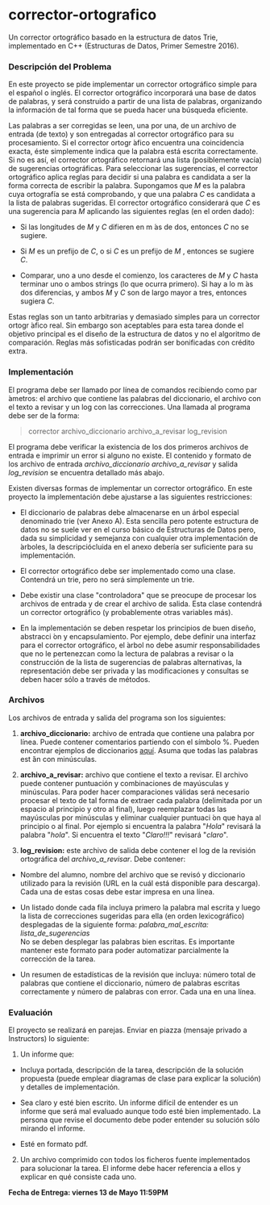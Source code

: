 # corrector-ortografico
Un corrector ortográfico basado en la estructura de datos Trie, implementado en C++ (Estructuras de Datos, Primer Semestre 2016).

### Descripción del Problema
En este proyecto se pide implementar un corrector ortográfico simple para el español o inglés. El corrector ortográfico incorporará una base de datos de palabras, y será construido a partir de una lista de palabras, organizando la información de tal forma que se pueda hacer una búsqueda eficiente.

Las palabras a ser corregidas se leen, una por una, de un archivo de entrada (de texto) y son entregadas al corrector ortográfico para su procesamiento. Si el corrector ortogr ́afico encuentra una coincidencia exacta, éste simplemente indica que la palabra está escrita correctamente. Si no es así, el corrector ortográfico retornará una lista (posiblemente vacía) de sugerencias ortográficas. Para seleccionar las sugerencias, el corrector ortográfico aplica reglas para decidir si una palabra es candidata a ser la forma correcta de escribir la palabra. Supongamos que _M_ es la palabra cuya ortografía se está comprobando, y que una palabra _C_ es candidata a la lista de palabras sugeridas. El corrector ortográfico considerará que _C_ es una sugerencia para _M_ aplicando las siguientes reglas (en el orden dado):

* Si las longitudes de _M_ y _C_ difieren en m ́as de dos, entonces _C_ no se sugiere.

* Si _M_ es un prefijo de _C_, o si _C_ es un prefijo de _M_ , entonces se sugiere _C_.

* Comparar, uno a uno desde el comienzo, los caracteres de _M_ y _C_ hasta terminar uno o ambos strings
(lo que ocurra primero). Si hay a lo m ́as dos diferencias, y ambos _M_ y _C_ son de largo mayor a tres, entonces sugiera _C_.

Estas reglas son un tanto arbitrarias y demasiado simples para un corrector ortogr ́afico real. Sin embargo son
aceptables para esta tarea donde el objetivo principal es el diseño de la estructura de datos y no el algoritmo de comparación. Reglas más sofisticadas podrán ser bonificadas con crédito extra.

### Implementación
El programa debe ser llamado por línea de comandos recibiendo como par ́ametros: el archivo que contiene las palabras del diccionario, el archivo con el texto a revisar y un log con las correcciones. Una llamada al
programa debe ser de la forma:
> corrector archivo\_diccionario archivo\_a\_revisar log\_revision

El programa debe verificar la existencia de los dos primeros archivos de entrada e imprimir un error si alguno no existe. El contenido y formato de los archivo de entrada *archivo_diccionario* *archivo_a_revisar* y
salida *log_revision* se encuentra detallado más abajo.

Existen diversas formas de implementar un corrector ortográfico. En este proyecto la implementación debe ajustarse a las siguientes restricciones:
* El diccionario de palabras debe almacenarse en un árbol especial denominado trie (ver Anexo A). Esta sencilla pero potente estructura de datos no se suele ver en el curso básico de Estructuras de Datos pero, dada su simplicidad y semejanza con cualquier otra implementación de  ́arboles, la descripciócluida en el anexo debería ser suficiente para su implementación.

* El corrector ortográfico debe ser implementado como una clase. Contendrá un trie, pero no será simplemente un trie.
* Debe existir una clase "controladora" que se preocupe de procesar los archivos de entrada y de crear el archivo de salida. Esta clase contendrá un corrector ortográfico (y probablemente otras variables más).

* En la implementación se deben respetar los principios de buen diseño, abstracci ́on y encapsulamiento. Por ejemplo, debe definir una interfaz para el corrector ortográfico, el  ́arbol no debe asumir responsabilidades que no le pertenezcan como la lectura de palabras a revisar o la construcción de la lista de sugerencias de palabras alternativas, la representación debe ser privada y las modificaciones y consultas se deben hacer sólo a través de métodos.

### Archivos
Los archivos de entrada y salida del programa son los siguientes:  
1. **archivo_diccionario:** archivo de entrada que contiene una palabra por línea. Puede contener comentarios partiendo con el símbolo %. Pueden encontrar ejemplos de diccionarios [aquí](http://www.winedt.org/dict.html). Asuma que todas las palabras est ́án con minúsculas.

2. **archivo_a_revisar:** archivo que contiene el texto a revisar. El archivo puede contener puntuación y combinaciones de mayúsculas y minúsculas. Para poder hacer comparaciones válidas será necesario procesar el texto de tal forma de extraer cada palabra (delimitada por un espacio al principio y otro al final), luego reemplazar todas las mayúsculas por minúsculas y eliminar cualquier puntuaci ́on que haya al principio o al final. Por ejemplo si encuentra la palabra "*Hola*" revisará la palabra "*hola*". Si encuentra el texto "*Claro!!!*"
revisará "*claro*".

3. **log_revision:** este archivo de salida debe contener el log de la revisión ortográfica del *archivo_a_revisar*. Debe contener:

 * Nombre del alumno, nombre del archivo que se revisó y diccionario utilizado para la revisión (URL en la cuál está disponible para descarga). Cada una de estas cosas debe estar impresa en una línea.

 * Un listado donde cada fila incluya primero la palabra mal escrita y luego la lista de correcciones sugeridas para ella (en orden lexicográfico) desplegadas de la siguiente forma:
 *palabra_mal_escrita:* *lista_de_sugerencias*  
  No se deben desplegar las palabras bien escritas. Es importante mantener este formato para poder automatizar parcialmente la corrección de la tarea.

 * Un resumen de estadísticas de la revisión que incluya: número total de palabras que contiene el diccionario, número de palabras escritas correctamente y número de palabras con error. Cada una en una línea.

### Evaluación
El proyecto se realizará en parejas. Enviar en piazza (mensaje privado a Instructors) lo siguiente:  
1. Un informe que:
 * Incluya portada, descripción de la tarea, descripción de la solución propuesta (puede emplear diagramas de clase para explicar la solución) y detalles de implementación.

 * Sea claro y esté bien escrito. Un informe difícil de entender es un informe que será mal evaluado aunque todo esté bien implementado. La persona que revise el documento debe poder entender su solución sólo mirando el informe.

 * Esté en formato pdf.

2. Un archivo comprimido con todos los ficheros fuente implementados para solucionar la tarea. El informe debe hacer referencia a ellos y explicar en qué consiste cada uno.

**Fecha de Entrega: viernes 13 de Mayo 11:59PM**
